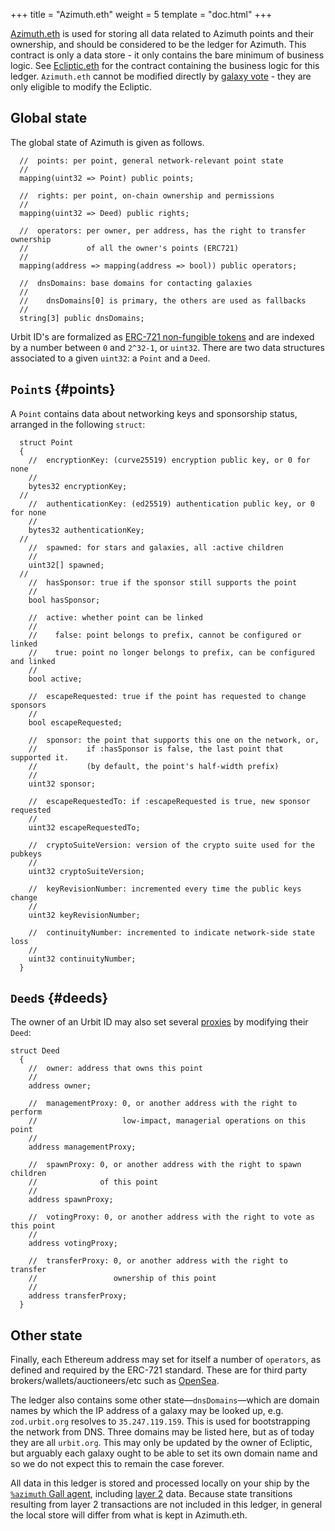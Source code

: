 +++
title = "Azimuth.eth"
weight = 5
template = "doc.html"
+++

[Azimuth.eth](https://etherscan.io/address/azimuth.eth) is used for storing all
data related to Azimuth points and their ownership, and should be considered to
be the ledger for Azimuth. This contract is only a data store - it only contains
the bare minimum of business logic. See [Ecliptic.eth](/docs/azimuth/ecliptic)
for the contract containing the business logic for this ledger. `Azimuth.eth`
cannot be modified directly by [galaxy vote](/docs/glossary/upgrade) - they are
only eligible to modify the Ecliptic.

## Global state

The global state of Azimuth is given as follows.

```
  //  points: per point, general network-relevant point state
  //
  mapping(uint32 => Point) public points;

  //  rights: per point, on-chain ownership and permissions
  //
  mapping(uint32 => Deed) public rights;

  //  operators: per owner, per address, has the right to transfer ownership
  //             of all the owner's points (ERC721)
  //
  mapping(address => mapping(address => bool)) public operators;

  //  dnsDomains: base domains for contacting galaxies
  //
  //    dnsDomains[0] is primary, the others are used as fallbacks
  //
  string[3] public dnsDomains;
```

Urbit ID's are formalized as [ERC-721 non-fungible
tokens](https://eips.ethereum.org/EIPS/eip-721) and are indexed by a number
between `0` and `2^32-1`, or `uint32`. There are two data structures associated to a given
`uint32`: a `Point` and a `Deed`.

## `Point`s {#points}

A `Point` contains data about networking keys
and sponsorship status, arranged in the following `struct`:

```
  struct Point
  {
    //  encryptionKey: (curve25519) encryption public key, or 0 for none
    //
    bytes32 encryptionKey;
  //
    //  authenticationKey: (ed25519) authentication public key, or 0 for none
    //
    bytes32 authenticationKey;
  //
    //  spawned: for stars and galaxies, all :active children
    //
    uint32[] spawned;
  //
    //  hasSponsor: true if the sponsor still supports the point
    //
    bool hasSponsor;

    //  active: whether point can be linked
    //
    //    false: point belongs to prefix, cannot be configured or linked
    //    true: point no longer belongs to prefix, can be configured and linked
    //
    bool active;

    //  escapeRequested: true if the point has requested to change sponsors
    //
    bool escapeRequested;

    //  sponsor: the point that supports this one on the network, or,
    //           if :hasSponsor is false, the last point that supported it.
    //           (by default, the point's half-width prefix)
    //
    uint32 sponsor;

    //  escapeRequestedTo: if :escapeRequested is true, new sponsor requested
    //
    uint32 escapeRequestedTo;

    //  cryptoSuiteVersion: version of the crypto suite used for the pubkeys
    //
    uint32 cryptoSuiteVersion;

    //  keyRevisionNumber: incremented every time the public keys change
    //
    uint32 keyRevisionNumber;

    //  continuityNumber: incremented to indicate network-side state loss
    //
    uint32 continuityNumber;
  }
```

## `Deed`s {#deeds}

The owner of an Urbit ID may also set several [proxies](/docs/using/id/proxies)
by modifying their `Deed`:

```
struct Deed
  {
    //  owner: address that owns this point
    //
    address owner;

    //  managementProxy: 0, or another address with the right to perform
    //                   low-impact, managerial operations on this point
    //
    address managementProxy;

    //  spawnProxy: 0, or another address with the right to spawn children
    //              of this point
    //
    address spawnProxy;

    //  votingProxy: 0, or another address with the right to vote as this point
    //
    address votingProxy;

    //  transferProxy: 0, or another address with the right to transfer
    //                 ownership of this point
    //
    address transferProxy;
  }
```

## Other state

Finally, each Ethereum address may set for itself a number of `operators`,
as defined and required by the ERC-721 standard. These are for third party
brokers/wallets/auctioneers/etc such as [OpenSea](http://opensea.io).

The ledger also contains some other state—`dnsDomains`—which are domain names by
which the IP address of a galaxy may be looked up, e.g. `zod.urbit.org` resolves
to `35.247.119.159`. This is used for bootstrapping the network from DNS. Three
domains may be listed here, but as of today they are all `urbit.org`. This may
only be updated by the owner of Ecliptic, but arguably each galaxy ought to be
able to set its own domain name and so we do not expect this to remain the case
forever.

All data in this ledger is stored and processed locally on your ship by the
[`%azimuth` Gall agent](/docs/azimuth/flow#azimuth), including [layer
2](/docs/azimuth/l2/layer2) data. Because state transitions resulting from layer 2
transactions are not included in this ledger, in general the local store will
differ from what is kept in Azimuth.eth.


